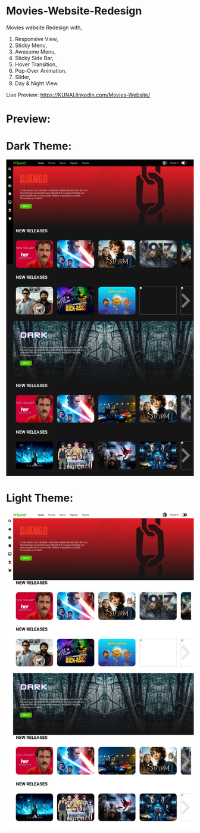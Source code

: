 # Movies-Website-Redesign
Movies website Redesign with,

1. Responsive View,
2. Sticky Menu,
3. Awesome Menu,
4. Sticky Side Bar,
5. Hover Transition,
6. Pop-Over Animation,
7. Slider,
8. Day & Night View.

Live Preview: https://KUNAl.linkedin.com/Movies-Website/
# Preview:
# Dark Theme:
<img src="img/fullView.png" alt="KUNAL'S Design Full Preview">
<h1>Light Theme:</h1>
<img src="img/FullPreviewLightTheme.png" alt="KUNAL'S Design Full Preview">

